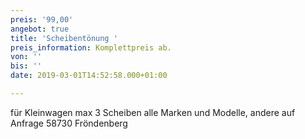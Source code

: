 ```yaml
---
preis: '99,00'
angebot: true
title: 'Scheibentönung '
preis_information: Komplettpreis ab.
von: ''
bis: ''
date: 2019-03-01T14:52:58.000+01:00

---
```

für Kleinwagen max 3 Scheiben alle Marken und Modelle, andere auf Anfrage 58730 Fröndenberg